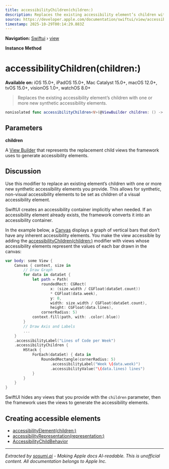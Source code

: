 ```yaml
---
title: accessibilityChildren(children:)
description: Replaces the existing accessibility element’s children with one or more new synthetic accessibility elements.
source: https://developer.apple.com/documentation/swiftui/view/accessibilitychildren(children:)
timestamp: 2025-10-29T00:14:29.883Z
---
```


**Navigation:** [Swiftui](/documentation/swiftui) › [view](/documentation/swiftui/view)

**Instance Method**

# accessibilityChildren(children:)

**Available on:** iOS 15.0+, iPadOS 15.0+, Mac Catalyst 15.0+, macOS 12.0+, tvOS 15.0+, visionOS 1.0+, watchOS 8.0+

> Replaces the existing accessibility element’s children with one or more new synthetic accessibility elements.

```swift
nonisolated func accessibilityChildren<V>(@ViewBuilder children: () -> V) -> some View where V : View
```

## Parameters

**children**

A [View Builder](/documentation/swiftui/viewbuilder) that represents the replacement child views the framework uses to generate accessibility elements.



## Discussion

Use this modifier to replace an existing element’s children with one or more new synthetic accessibility elements you provide. This allows for synthetic, non-visual accessibility elements to be set as children of a visual accessibility element.

SwiftUI creates an accessibility container implicitly when needed. If an accessibility element already exists, the framework converts it into an accessibility container.

In the  example below, a [Canvas](/documentation/swiftui/canvas) displays a graph of vertical bars that don’t have any inherent accessibility elements. You make the view accessible by adding the [accessibilityChildren(children:)](/documentation/swiftui/view/accessibilitychildren(children:)) modifier with views whose accessibility elements represent the values of each bar drawn in the canvas:

```swift
var body: some View {
    Canvas { context, size in
        // Draw Graph
        for data in dataSet {
            let path = Path(
                roundedRect: CGRect(
                    x: (size.width / CGFloat(dataSet.count))
                    * CGFloat(data.week),
                    y: 0,
                    width: size.width / CGFloat(dataSet.count),
                    height: CGFloat(data.lines),
                cornerRadius: 5)
            context.fill(path, with: .color(.blue))
        }
        // Draw Axis and Labels
        ...
    }
    .accessibilityLabel("Lines of Code per Week")
    .accessibilityChildren {
        HStack {
            ForEach(dataSet) { data in
                RoundedRectangle(cornerRadius: 5)
                    .accessibilityLabel("Week \(data.week)")
                    .accessibilityValue("\(data.lines) lines")
            }
        }
    }
}
```

SwiftUI hides any views that you provide with the `children` parameter, then the framework uses the views to generate the accessibility elements.

## Creating accessible elements

- [accessibilityElement(children:)](/documentation/swiftui/view/accessibilityelement(children:))
- [accessibilityRepresentation(representation:)](/documentation/swiftui/view/accessibilityrepresentation(representation:))
- [AccessibilityChildBehavior](/documentation/swiftui/accessibilitychildbehavior)

---

*Extracted by [sosumi.ai](https://sosumi.ai) - Making Apple docs AI-readable.*
*This is unofficial content. All documentation belongs to Apple Inc.*
